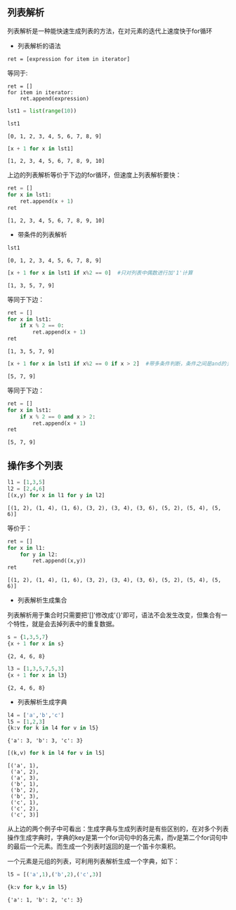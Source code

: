 
## 列表解析

列表解析是一种能快速生成列表的方法，在对元素的迭代上速度快于for循环

* 列表解析的语法

```ret = [expression for item in iterator]```

等同于:
```
ret = []
for item in iterator:
    ret.append(expression)
```


```python
lst1 = list(range(10))
```


```python
lst1
```




    [0, 1, 2, 3, 4, 5, 6, 7, 8, 9]




```python
[x + 1 for x in lst1]
```




    [1, 2, 3, 4, 5, 6, 7, 8, 9, 10]



上边的列表解析等价于下边的for循环，但速度上列表解析要快：


```python
ret = []
for x in lst1:
    ret.append(x + 1)
ret
```




    [1, 2, 3, 4, 5, 6, 7, 8, 9, 10]



* 带条件的列表解析


```python
lst1
```




    [0, 1, 2, 3, 4, 5, 6, 7, 8, 9]




```python
[x + 1 for x in lst1 if x%2 == 0]  #只对列表中偶数进行加'1'计算
```




    [1, 3, 5, 7, 9]



等同于下边：


```python
ret = []
for x in lst1:
    if x % 2 == 0:
        ret.append(x + 1)
ret
```




    [1, 3, 5, 7, 9]




```python
[x + 1 for x in lst1 if x%2 == 0 if x > 2]  #带多条件判断，条件之间是and的关系
```




    [5, 7, 9]



等同于下边：


```python
ret = []
for x in lst1:
    if x % 2 == 0 and x > 2:
        ret.append(x + 1)
ret
```




    [5, 7, 9]



## 操作多个列表


```python
l1 = [1,3,5]
l2 = [2,4,6]
[(x,y) for x in l1 for y in l2]
```




    [(1, 2), (1, 4), (1, 6), (3, 2), (3, 4), (3, 6), (5, 2), (5, 4), (5, 6)]



等价于：


```python
ret = []
for x in l1:
    for y in l2:
        ret.append((x,y))
ret
```




    [(1, 2), (1, 4), (1, 6), (3, 2), (3, 4), (3, 6), (5, 2), (5, 4), (5, 6)]



* 列表解析生成集合

列表解析用于集合时只需要把'[]'修改成'{}'即可，语法不会发生改变，但集合有一个特性，就是会去掉列表中的重复数据。


```python
s = {1,3,5,7}
{x + 1 for x in s}
```




    {2, 4, 6, 8}




```python
l3 = [1,3,5,7,5,3]
{x + 1 for x in l3}
```




    {2, 4, 6, 8}



* 列表解析生成字典


```python
l4 = ['a','b','c']
l5 = [1,2,3]
{k:v for k in l4 for v in l5}
```




    {'a': 3, 'b': 3, 'c': 3}




```python
[(k,v) for k in l4 for v in l5]
```




    [('a', 1),
     ('a', 2),
     ('a', 3),
     ('b', 1),
     ('b', 2),
     ('b', 3),
     ('c', 1),
     ('c', 2),
     ('c', 3)]



从上边的两个例子中可看出：生成字典与生成列表时是有些区别的，在对多个列表操作生成字典时，字典的key是第一个for词句中的各元素，而v是第二个for词句中的最后一个元素。而生成一个列表时返回的是一个笛卡尔乘积。

一个元素是元组的列表，可利用列表解析生成一个字典，如下：


```python
l5 = [('a',1),('b',2),('c',3)]
```


```python
{k:v for k,v in l5}
```




    {'a': 1, 'b': 2, 'c': 3}
